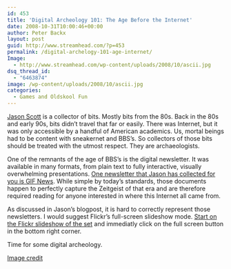 ```yaml
---
id: 453
title: 'Digital Archeology 101: The Age Before the Internet'
date: 2008-10-31T10:00:46+00:00
author: Peter Backx
layout: post
guid: http://www.streamhead.com/?p=453
permalink: /digital-archelogy-101-age-internet/
Image:
  - http://www.streamhead.com/wp-content/uploads/2008/10/ascii.jpg
dsq_thread_id:
  - "6463874"
image: /wp-content/uploads/2008/10/ascii.jpg
categories:
  - Games and Oldskool Fun
---
```

<a title="ASCII by Jason Scott" href="http://ascii.textfiles.com/" target="_blank">Jason Scott</a> is a collector of bits. Mostly bits from the 80s. Back in the 80s and early 90s, bits didn&#8217;t travel that far or easily. There was Internet, but it was only accessible by a handful of American academics. Us, mortal beings had to be content with sneakernet and BBS&#8217;s. So collectors of those bits should be treated with the utmost respect. They are archaeologists.

One of the remnants of the age of BBS&#8217;s is the digital newsletter. It was available in many formats, from plain text to fully interactive, visually overwhelming presentations. <a title="Your News in Full-Color GIF" href="http://ascii.textfiles.com/archives/000709.html" target="_blank">One newsletter that Jason has collected for you is GIF News</a>. While simple by today&#8217;s standards, those documents happen to perfectly capture the Zeitgeist of that era and are therefore required reading for anyone interested in where this Internet all came from.

As discussed in Jason&#8217;s blogpost, it is hard to correctly represent those newsletters. I would suggest Flickr&#8217;s full-screen slideshow mode. <a title="GIF News" href="http://www.flickr.com/photos/textfiles/sets/72157606729836665/show/" target="_blank">Start on the Flickr slideshow of the set</a> and immediatly click on the full screen button in the bottom right corner.

Time for some digital archeology.

<a title="ASCII design" href="http://flickr.com/photos/thierryfanovan/55772857/" target="_blank">Image credit</a>

<!-- AddThis Advanced Settings generic via filter on the_content -->

<!-- AddThis Share Buttons generic via filter on the_content -->
